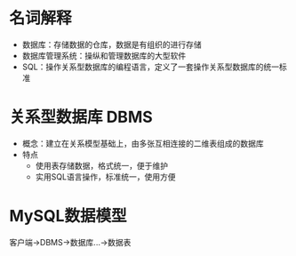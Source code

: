 # 名词解释

- 数据库：存储数据的仓库，数据是有组织的进行存储
- 数据库管理系统：操纵和管理数据库的大型软件
- SQL：操作关系型数据库的编程语言，定义了一套操作关系型数据库的统一标准

# 关系型数据库 DBMS

- 概念：建立在关系模型基础上，由多张互相连接的二维表组成的数据库
- 特点
  - 使用表存储数据，格式统一，便于维护
  - 实用SQL语言操作，标准统一，使用方便

# MySQL数据模型

客户端->DBMS->数据库...->数据表



